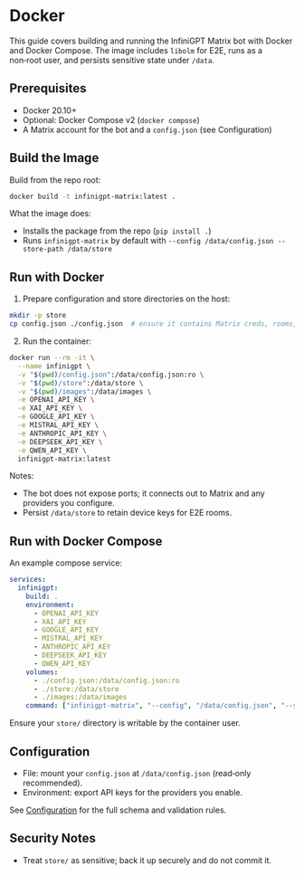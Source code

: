 # Docker

This guide covers building and running the InfiniGPT Matrix bot with Docker and Docker Compose. The image includes `libolm` for E2E, runs as a non‑root user, and persists sensitive state under `/data`.

## Prerequisites

- Docker 20.10+
- Optional: Docker Compose v2 (`docker compose`)
- A Matrix account for the bot and a `config.json` (see Configuration)

## Build the Image

Build from the repo root:

```bash
docker build -t infinigpt-matrix:latest .
```

What the image does:

- Installs the package from the repo (`pip install .`)
- Runs `infinigpt-matrix` by default with `--config /data/config.json --store-path /data/store`

## Run with Docker

1) Prepare configuration and store directories on the host:

```bash
mkdir -p store
cp config.json ./config.json  # ensure it contains Matrix creds, rooms, models
```

2) Run the container:

```bash
docker run --rm -it \
  --name infinigpt \
  -v "$(pwd)/config.json":/data/config.json:ro \
  -v "$(pwd)/store":/data/store \
  -v "$(pwd)/images":/data/images \
  -e OPENAI_API_KEY \
  -e XAI_API_KEY \
  -e GOOGLE_API_KEY \
  -e MISTRAL_API_KEY \
  -e ANTHROPIC_API_KEY \
  -e DEEPSEEK_API_KEY \
  -e QWEN_API_KEY \
  infinigpt-matrix:latest
```

Notes:

- The bot does not expose ports; it connects out to Matrix and any providers you configure.
- Persist `/data/store` to retain device keys for E2E rooms.

## Run with Docker Compose

An example compose service:

```yaml
services:
  infinigpt:
    build: .
    environment:
      - OPENAI_API_KEY
      - XAI_API_KEY
      - GOOGLE_API_KEY
      - MISTRAL_API_KEY
      - ANTHROPIC_API_KEY
      - DEEPSEEK_API_KEY
      - QWEN_API_KEY
    volumes:
      - ./config.json:/data/config.json:ro
      - ./store:/data/store
      - ./images:/data/images
    command: ["infinigpt-matrix", "--config", "/data/config.json", "--store-path", "/data/store", "--log-level", "INFO"]
```

Ensure your `store/` directory is writable by the container user.

## Configuration

- File: mount your `config.json` at `/data/config.json` (read‑only recommended).
- Environment: export API keys for the providers you enable.

See [Configuration](configuration.md) for the full schema and validation rules.

## Security Notes

- Treat `store/` as sensitive; back it up securely and do not commit it.

